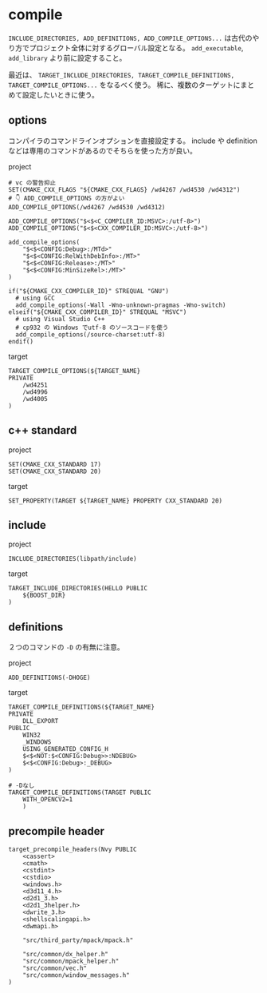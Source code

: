 # compile

`INCLUDE_DIRECTORIES, ADD_DEFINITIONS, ADD_COMPILE_OPTIONS...` は古代のやり方でプロジェクト全体に対するグローバル設定となる。
`add_executable`, `add_library` より前に設定すること。

最近は、 `TARGET_INCLUDE_DIRECTORIES, TARGET_COMPILE_DEFINITIONS, TARGET_COMPILE_OPTIONS...` をなるべく使う。
稀に、複数のターゲットにまとめて設定したいときに使う。

## options

コンパイラのコマンドラインオプションを直接設定する。
include や definition などは専用のコマンドがあるのでそちらを使った方が良い。

project

```
# vc の警告抑止
SET(CMAKE_CXX_FLAGS "${CMAKE_CXX_FLAGS} /wd4267 /wd4530 /wd4312")
# 👇 ADD_COMPILE_OPTIONS の方がよい
ADD_COMPILE_OPTIONS(/wd4267 /wd4530 /wd4312)

ADD_COMPILE_OPTIONS("$<$<C_COMPILER_ID:MSVC>:/utf-8>")
ADD_COMPILE_OPTIONS("$<$<CXX_COMPILER_ID:MSVC>:/utf-8>")

add_compile_options(
    "$<$<CONFIG:Debug>:/MTd>"
    "$<$<CONFIG:RelWithDebInfo>:/MT>"
    "$<$<CONFIG:Release>:/MT>"
    "$<$<CONFIG:MinSizeRel>:/MT>"
)

if("${CMAKE_CXX_COMPILER_ID}" STREQUAL "GNU")
  # using GCC
  add_compile_options(-Wall -Wno-unknown-pragmas -Wno-switch)
elseif("${CMAKE_CXX_COMPILER_ID}" STREQUAL "MSVC")
  # using Visual Studio C++
  # cp932 の Windows でutf-8 のソースコードを使う
  add_compile_options(/source-charset:utf-8)
endif()
```

target

```
TARGET_COMPILE_OPTIONS(${TARGET_NAME}
PRIVATE
    /wd4251 
    /wd4996 
    /wd4005
)
```

## c++ standard

project

```
SET(CMAKE_CXX_STANDARD 17)
SET(CMAKE_CXX_STANDARD 20)
```

target

```
SET_PROPERTY(TARGET ${TARGET_NAME} PROPERTY CXX_STANDARD 20)
```

## include

project

```
INCLUDE_DIRECTORIES(libpath/include)
```

target

```
TARGET_INCLUDE_DIRECTORIES(HELLO PUBLIC
    ${BOOST_DIR}
)
```

## definitions

２つのコマンドの `-D` の有無に注意。

project

```
ADD_DEFINITIONS(-DHOGE)
```

target

```
TARGET_COMPILE_DEFINITIONS(${TARGET_NAME}
PRIVATE
    DLL_EXPORT
PUBLIC
    WIN32
    _WINDOWS
    USING_GENERATED_CONFIG_H
    $<$<NOT:$<CONFIG:Debug>>:NDEBUG>
    $<$<CONFIG:Debug>:_DEBUG>
)        

# -Dなし
TARGET_COMPILE_DEFINITIONS(TARGET PUBLIC
    WITH_OPENCV2=1
    )
```

## precompile header

```
target_precompile_headers(Nvy PUBLIC
    <cassert>
    <cmath>
    <cstdint>
    <cstdio>
    <windows.h>
    <d3d11_4.h>
    <d2d1_3.h>
    <d2d1_3helper.h>
    <dwrite_3.h>
    <shellscalingapi.h>
    <dwmapi.h>
    
    "src/third_party/mpack/mpack.h"

    "src/common/dx_helper.h"
    "src/common/mpack_helper.h"
    "src/common/vec.h"
    "src/common/window_messages.h"
)
```
